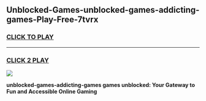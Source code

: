 
## Unblocked-Games-unblocked-games-addicting-games-Play-Free-7tvrx
<h3>
<a href="https://premium76.site?title=unblocked-games-addicting-games&ref=10A">CLICK TO PLAY</a></h3>
<hr>

<h3>
<a href="https://premium76.site?title=unblocked-games-addicting-games&ref=10A">CLICK 2 PLAY</a>
  
</h3>

<a href="https://premium76.site?title=unblocked-games-addicting-games&ref=10A"><img src="https://clearcache.store/games.png"></a>


**unblocked-games-addicting-games games unblocked: Your Gateway to Fun and Accessible Online Gaming**
